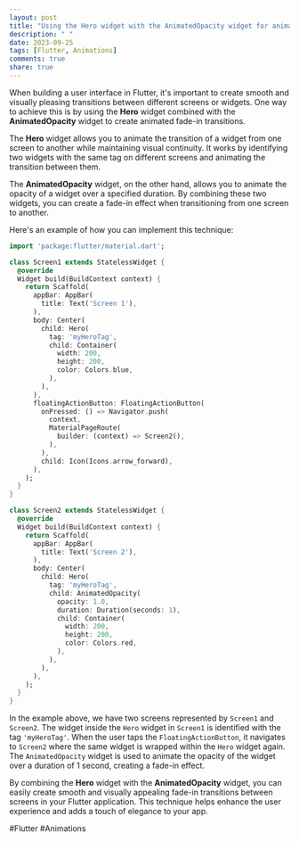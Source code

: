 ```yaml
---
layout: post
title: "Using the Hero widget with the AnimatedOpacity widget for animated fade-in transitions between screens"
description: " "
date: 2023-09-25
tags: [Flutter, Animations]
comments: true
share: true
---
```


When building a user interface in Flutter, it's important to create smooth and visually pleasing transitions between different screens or widgets. One way to achieve this is by using the **Hero** widget combined with the **AnimatedOpacity** widget to create animated fade-in transitions.

The **Hero** widget allows you to animate the transition of a widget from one screen to another while maintaining visual continuity. It works by identifying two widgets with the same tag on different screens and animating the transition between them.

The **AnimatedOpacity** widget, on the other hand, allows you to animate the opacity of a widget over a specified duration. By combining these two widgets, you can create a fade-in effect when transitioning from one screen to another.

Here's an example of how you can implement this technique:

```dart
import 'package:flutter/material.dart';

class Screen1 extends StatelessWidget {
  @override
  Widget build(BuildContext context) {
    return Scaffold(
      appBar: AppBar(
        title: Text('Screen 1'),
      ),
      body: Center(
        child: Hero(
          tag: 'myHeroTag',
          child: Container(
            width: 200,
            height: 200,
            color: Colors.blue,
          ),
        ),
      ),
      floatingActionButton: FloatingActionButton(
        onPressed: () => Navigator.push(
          context,
          MaterialPageRoute(
            builder: (context) => Screen2(),
          ),
        ),
        child: Icon(Icons.arrow_forward),
      ),
    );
  }
}

class Screen2 extends StatelessWidget {
  @override
  Widget build(BuildContext context) {
    return Scaffold(
      appBar: AppBar(
        title: Text('Screen 2'),
      ),
      body: Center(
        child: Hero(
          tag: 'myHeroTag',
          child: AnimatedOpacity(
            opacity: 1.0,
            duration: Duration(seconds: 1),
            child: Container(
              width: 200,
              height: 200,
              color: Colors.red,
            ),
          ),
        ),
      ),
    );
  }
}
```

In the example above, we have two screens represented by `Screen1` and `Screen2`. The widget inside the `Hero` widget in `Screen1` is identified with the tag `'myHeroTag'`. When the user taps the `FloatingActionButton`, it navigates to `Screen2` where the same widget is wrapped within the `Hero` widget again. The `AnimatedOpacity` widget is used to animate the opacity of the widget over a duration of 1 second, creating a fade-in effect.

By combining the **Hero** widget with the **AnimatedOpacity** widget, you can easily create smooth and visually appealing fade-in transitions between screens in your Flutter application. This technique helps enhance the user experience and adds a touch of elegance to your app.

#Flutter #Animations